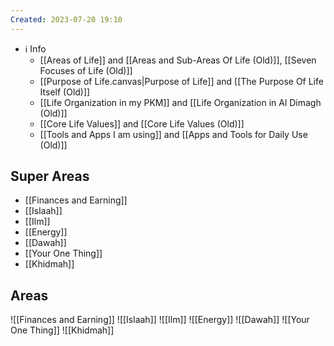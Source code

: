 ```yaml
---
Created: 2023-07-20 19:10
---
```

- ℹ️ Info
    - [[Areas of Life]] and [[Areas and Sub-Areas Of Life (Old)]], [[Seven Focuses of Life (Old)]]
    - [[Purpose of Life.canvas|Purpose of Life]] and  [[The Purpose Of Life Itself (Old)]]
    - [[Life Organization in my PKM]] and [[Life Organization in Al Dimagh (Old)]]
    - [[Core Life Values]] and [[Core Life Values (Old)]]
    - [[Tools and Apps I am using]] and [[Apps and Tools for Daily Use (Old)]]
## Super Areas
- [[Finances and Earning]]
- [[Islaah]]
- [[Ilm]]
- [[Energy]]
- [[Dawah]]
- [[Your One Thing]]
- [[Khidmah]]

## Areas
![[Finances and Earning]]
![[Islaah]]
![[Ilm]]
![[Energy]]
![[Dawah]]
![[Your One Thing]]
![[Khidmah]]

